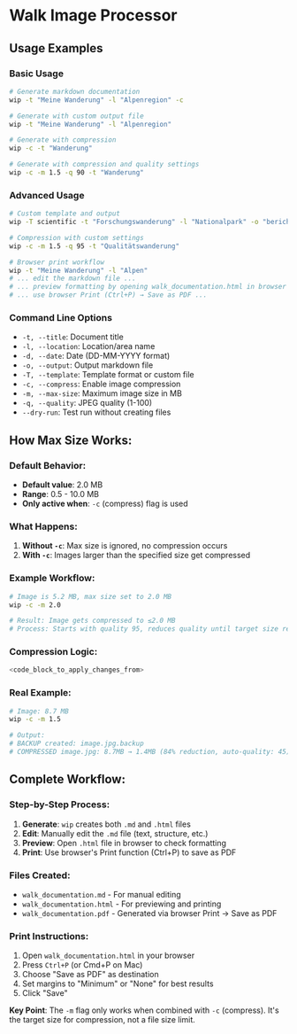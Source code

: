 # Walk Image Processor

## Usage Examples

### Basic Usage
```bash
# Generate markdown documentation
wip -t "Meine Wanderung" -l "Alpenregion" -c

# Generate with custom output file
wip -t "Meine Wanderung" -l "Alpenregion"

# Generate with compression
wip -c -t "Wanderung"

# Generate with compression and quality settings
wip -c -m 1.5 -q 90 -t "Wanderung"
```

### Advanced Usage
```bash
# Custom template and output
wip -T scientific -t "Forschungswanderung" -l "Nationalpark" -o "bericht.md"

# Compression with custom settings
wip -c -m 1.5 -q 95 -t "Qualitätswanderung"

# Browser print workflow
wip -t "Meine Wanderung" -l "Alpen"
# ... edit the markdown file ...
# ... preview formatting by opening walk_documentation.html in browser ...
# ... use browser Print (Ctrl+P) → Save as PDF ...
```

### Command Line Options
- `-t, --title`: Document title
- `-l, --location`: Location/area name  
- `-d, --date`: Date (DD-MM-YYYY format)
- `-o, --output`: Output markdown file
- `-T, --template`: Template format or custom file
- `-c, --compress`: Enable image compression
- `-m, --max-size`: Maximum image size in MB
- `-q, --quality`: JPEG quality (1-100)
- `--dry-run`: Test run without creating files

## **How Max Size Works:**

### **Default Behavior:**
- **Default value**: 2.0 MB
- **Range**: 0.5 - 10.0 MB
- **Only active when**: `-c` (compress) flag is used

### **What Happens:**
1. **Without `-c`**: Max size is ignored, no compression occurs
2. **With `-c`**: Images larger than the specified size get compressed

### **Example Workflow:**
```bash
# Image is 5.2 MB, max size set to 2.0 MB
wip -c -m 2.0

# Result: Image gets compressed to ≤2.0 MB
# Process: Starts with quality 95, reduces quality until target size reached
```

### **Compression Logic:**
```python
<code_block_to_apply_changes_from>
```

### **Real Example:**
```bash
# Image: 8.7 MB
wip -c -m 1.5

# Output:
# BACKUP created: image.jpg.backup
# COMPRESSED image.jpg: 8.7MB → 1.4MB (84% reduction, auto-quality: 45)
```

## **Complete Workflow:**

### **Step-by-Step Process:**
1. **Generate**: `wip` creates both `.md` and `.html` files
2. **Edit**: Manually edit the `.md` file (text, structure, etc.)
3. **Preview**: Open `.html` file in browser to check formatting
4. **Print**: Use browser's Print function (Ctrl+P) to save as PDF

### **Files Created:**
- `walk_documentation.md` - For manual editing
- `walk_documentation.html` - For previewing and printing
- `walk_documentation.pdf` - Generated via browser Print → Save as PDF

### **Print Instructions:**
1. Open `walk_documentation.html` in your browser
2. Press `Ctrl+P` (or Cmd+P on Mac)
3. Choose "Save as PDF" as destination
4. Set margins to "Minimum" or "None" for best results
5. Click "Save"

**Key Point**: The `-m` flag only works when combined with `-c` (compress). It's the target size for compression, not a file size limit.